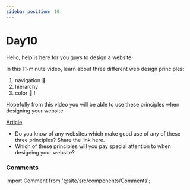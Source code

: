 ```yaml
---
sidebar_position: 10
---
```

# Day10

Hello, help is here for you guys to design a website!

 In this 11-minute video, learn about three different web design principles:
 1. navigation 🧭
 2. hierarchy
 3. color 🎨 !
 
  Hopefully from this video you will be able to use these principles when designing your website. 

[Article](https://bit.ly/website-design-principles1)
 
- Do you know of any websites which make good use of any of these three principles? Share the link here.
- Which of these principles will you pay special attention to when designing your website?

### Comments
import Comment from '@site/src/components/Comments';

<Comment></Comment>